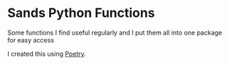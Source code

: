 # Sands Python Functions

Some functions I find useful regularly and I put them all into one package for easy access

I created this using [Poetry](https://python-poetry.org/).
